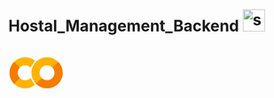 # Hostal_Management_Backend <img src="https://www.vectorlogo.zone/logos/springio/springio-icon.svg" alt="spring" width="40" height="40"/>

<svg xmlns="http://www.w3.org/2000/svg" x="0px" y="0px" width="100" height="100" viewBox="0 0 48 48">
<path fill="#ffb300" d="M33.5,10C26.044,10,20,16.044,20,23.5C20,30.956,26.044,37,33.5,37S47,30.956,47,23.5	C47,16.044,40.956,10,33.5,10z M33.5,30c-3.59,0-6.5-2.91-6.5-6.5s2.91-6.5,6.5-6.5s6.5,2.91,6.5,6.5S37.09,30,33.5,30z"></path><path fill="#ffb300" d="M19.14,28.051l0-0.003C17.96,29.252,16.318,30,14.5,30C10.91,30,8,27.09,8,23.5s2.91-6.5,6.5-6.5	c1.83,0,3.481,0.759,4.662,1.976l3.75-6.024C20.604,11.109,17.683,10,14.5,10C7.044,10,1,16.044,1,23.5C1,30.956,7.044,37,14.5,37	c3.164,0,6.067-1.097,8.369-2.919L19.14,28.051z"></path><path fill="#f57c00" d="M8,23.5c0-1.787,0.722-3.405,1.889-4.58l-4.855-5.038C2.546,16.33,1,19.733,1,23.5	c0,3.749,1.53,7.14,3.998,9.586l4.934-4.964C8.74,26.944,8,25.309,8,23.5z"></path><path fill="#f57c00" d="M38.13,18.941C39.285,20.114,40,21.723,40,23.5c0,3.59-2.91,6.5-6.5,6.5	c-1.826,0-3.474-0.755-4.655-1.968l-4.999,4.895C26.298,35.437,29.714,37,33.5,37C40.956,37,47,30.956,47,23.5	c0-3.684-1.479-7.019-3.871-9.455L38.13,18.941z"></path>
</svg>
